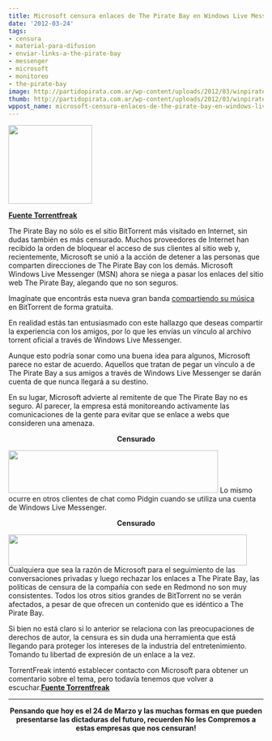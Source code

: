 ```yaml
---
title: Microsoft censura enlaces de The Pirate Bay en Windows Live Messenger
date: '2012-03-24'
tags:
- censura
- material-para-difusion
- enviar-links-a-the-pirate-bay
- messenger
- microsoft
- monitoreo
- the-pirate-bay
image: http://partidopirata.com.ar/wp-content/uploads/2012/03/winpirate.jpg
thumb: http://partidopirata.com.ar/wp-content/uploads/2012/03/winpirate-150x150.jpg
wppost_name: microsoft-censura-enlaces-de-the-pirate-bay-en-windows-live-messenger
---
```


<a href="http://partidopirata.com.ar/wp-content/uploads/2012/03/winpirate.jpg"><img class="aligncenter size-full wp-image-3650" title="winpirate" src="http://partidopirata.com.ar/wp-content/uploads/2012/03/winpirate.jpg" alt="" width="165" height="155" /></a>

<strong><a href="https://torrentfreak.com/microsoft-censors-pirate-bay-links-in-windows-live-messenger-120324/" target="_blank">Fuente Torrentfreak</a></strong>

The Pirate Bay no sólo es el sitio BitTorrent más visitado en Internet, sin dudas también es más censurado. Muchos proveedores de Internet han recibido la orden de bloquear el acceso de sus clientes al sitio web y, recientemente, Microsoft se unió a la acción de detener a las personas que comparten direcciones de The Pirate Bay con los demás. Microsoft Windows Live Messenger (MSN) ahora se niega a pasar los enlaces del sitio web The Pirate Bay, alegando que no son seguros.

Imagínate que encontrás esta nueva gran banda <a href="http://thepiratebay.se/torrent/6863761/PrettyLights-BT">compartiendo su música</a>  en BitTorrent de forma gratuita.

En realidad estás tan entusiasmado con este hallazgo que deseas compartir la experiencia con los amigos, por lo que les envías un vínculo al archivo torrent oficial a través de Windows Live Messenger.

Aunque esto podría sonar como una buena idea para algunos, Microsoft parece no estar de acuerdo. Aquellos que tratan de pegar un vínculo a de The Pirate Bay a sus amigos a través de Windows Live Messenger se darán cuenta de que nunca llegará a su destino.

En su lugar, Microsoft advierte al remitente de que The Pirate Bay no es seguro. Al parecer, la empresa está monitoreando activamente las comunicaciones de la gente para evitar que se enlace a webs que consideren una amenaza.
<p style="text-align: center;"><strong>Censurado</strong></p>
<a href="http://partidopirata.com.ar/wp-content/uploads/2012/03/msn-pirate.jpg"><img class="aligncenter size-full wp-image-3651" title="msn-pirate" src="http://partidopirata.com.ar/wp-content/uploads/2012/03/msn-pirate.jpg" alt="" width="414" height="84" /></a>
Lo mismo ocurre en otros clientes de chat como Pidgin cuando se utiliza una cuenta de Windows Live Messenger.
<p style="text-align: center;"><strong>Censurado</strong></p>
<a href="http://partidopirata.com.ar/wp-content/uploads/2012/03/pidgin-msn.jpg"><img class="aligncenter size-full wp-image-3652" title="pidgin-msn" src="http://partidopirata.com.ar/wp-content/uploads/2012/03/pidgin-msn.jpg" alt="" width="471" height="61" /></a>Cualquiera que sea la razón de Microsoft para el seguimiento de las conversaciones privadas y luego rechazar los enlaces a The Pirate Bay, las políticas de censura de la compañía con sede en Redmond no son muy consistentes. Todos los otros sitios grandes de BitTorrent no se verán afectados, a pesar de que ofrecen un contenido que es idéntico a The Pirate Bay.

Si bien no está claro si lo anterior se relaciona con las preocupaciones de derechos de autor, la censura es sin duda una herramienta que está llegando para proteger los intereses de la industria del entretenimiento. Tomando tu libertad de expresión de un enlace a la vez.

TorrentFreak intentó establecer contacto con Microsoft para obtener un comentario sobre el tema, pero todavía tenemos que volver a escuchar.<strong><a href="https://torrentfreak.com/microsoft-censors-pirate-bay-links-in-windows-live-messenger-120324/" target="_blank">Fuente Torrentfreak</a>
</strong>

<hr />
<p style="text-align: center;"><strong>Pensando que hoy es el 24 de Marzo y las muchas formas en que pueden presentarse las dictaduras del futuro, recuerden No les Compremos a estas empresas que nos censuran!</strong></p>
